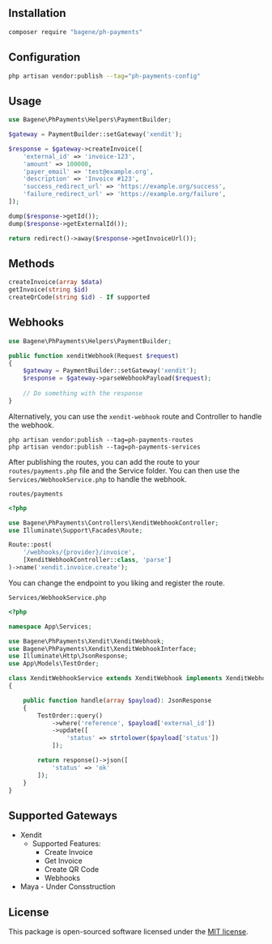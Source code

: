 ## Installation
```bash
composer require "bagene/ph-payments"
```

## Configuration
```bash
php artisan vendor:publish --tag="ph-payments-config"
```

## Usage
```php
use Bagene\PhPayments\Helpers\PaymentBuilder;

$gateway = PaymentBuilder::setGateway('xendit');

$response = $gateway->createInvoice([
    'external_id' => 'invoice-123',
    'amount' => 100000,
    'payer_email' => 'test@example.org',
    'description' => 'Invoice #123',
    'success_redirect_url' => 'https://example.org/success',
    'failure_redirect_url' => 'https://example.org/failure',
]);

dump($response->getId());
dump($response->getExternalId());

return redirect()->away($response->getInvoiceUrl());
```

## Methods

```php
createInvoice(array $data)
getInvoice(string $id)
createQrCode(string $id) - If supported
```

## Webhooks
```php
use Bagene\PhPayments\Helpers\PaymentBuilder;

public function xenditWebhook(Request $request)
{
    $gateway = PaymentBuilder::setGateway('xendit');
    $response = $gateway->parseWebhookPayload($request);
    
    // Do something with the response
}
```
Alternatively, you can use the `xendit-webhook` route and Controller to handle the webhook.
```
php artisan vendor:publish --tag=ph-payments-routes
php artisan vendor:publish --tag=ph-payments-services
```
After publishing the routes, you can add the route to your `routes/payments.php` file and the Service folder.
You can then use the `Services/WebhookService.php` to handle the webhook.

`routes/payments`
```php
<?php

use Bagene\PhPayments\Controllers\XenditWebhookController;
use Illuminate\Support\Facades\Route;

Route::post(
    '/webhooks/{provider}/invoice',
    [XenditWebhookController::class, 'parse']
)->name('xendit.invoice.create');
```
You can change the endpoint to you liking and register the route.

`Services/WebhookService.php`

```php
<?php

namespace App\Services;

use Bagene\PhPayments\Xendit\XenditWebhook;
use Bagene\PhPayments\Xendit\XenditWebhookInterface;
use Illuminate\Http\JsonResponse;
use App\Models\TestOrder;

class XenditWebhookService extends XenditWebhook implements XenditWebhookInterface
{

    public function handle(array $payload): JsonResponse
    {
        TestOrder::query()
            ->where('reference', $payload['external_id'])
            ->update([
                'status' => strtolower($payload['status'])
            ]);

        return response()->json([
            'status' => 'ok'
        ]);
    }
}

```

## Supported Gateways
- Xendit 
  - Supported Features: 
    - Create Invoice
    - Get Invoice
    - Create QR Code
    - Webhooks
- Maya - Under Consstruction

## License
This package is open-sourced software licensed under the [MIT license](https://opensource.org/licenses/MIT).
